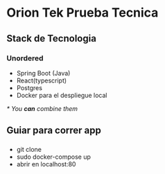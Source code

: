 # Orion Tek Prueba Tecnica


## Stack de Tecnologia
### Unordered

* Spring Boot (Java)
* React(typescript)
* Postgres
* Docker para el despliegue local


_* You **can** combine them_
## Guiar para correr app
### 
* git clone
* sudo docker-compose up
* abrir en localhost:80


